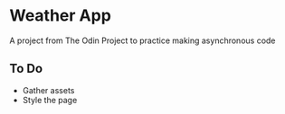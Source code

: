 # Weather App

A project from The Odin Project to practice making asynchronous code

## To Do

- Gather assets
- Style the page